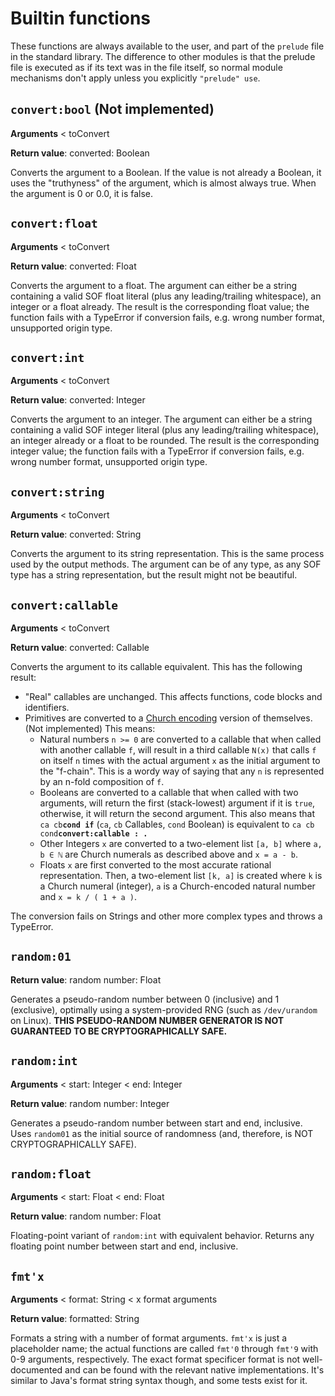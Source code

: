 # Builtin functions

These functions are always available to the user, and part of the `prelude` file in the standard library. The difference to other modules is that the prelude file is executed as if its text was in the file itself, so normal module mechanisms don't apply unless you explicitly `"prelude" use`.

## `convert:bool` (Not implemented)

**Arguments** < toConvert

**Return value**: converted: Boolean

Converts the argument to a Boolean. If the value is not already a Boolean, it uses the "truthyness" of the argument, which is almost always true. When the argument is 0 or 0.0, it is false.


## `convert:float`

**Arguments** < toConvert

**Return value**: converted: Float

Converts the argument to a float. The argument can either be a string containing a valid SOF float literal (plus any leading/trailing whitespace), an integer or a float already. The result is the corresponding float value; the function fails with a TypeError if conversion fails, e.g. wrong number format, unsupported origin type.

## `convert:int`

**Arguments** < toConvert

**Return value**: converted: Integer

Converts the argument to an integer. The argument can either be a string containing a valid SOF integer literal (plus any leading/trailing whitespace), an integer already or a float to be rounded. The result is the corresponding integer value; the function fails with a TypeError if conversion fails, e.g. wrong number format, unsupported origin type.

## `convert:string`

**Arguments** < toConvert

**Return value**: converted: String

Converts the argument to its string representation. This is the same process used by the output methods. The argument can be of any type, as any SOF type has a string representation, but the result might not be beautiful.

## `convert:callable`

**Arguments** < toConvert

**Return value**: converted: Callable

Converts the argument to its callable equivalent. This has the following result:

- "Real" callables are unchanged. This affects functions, code blocks and identifiers.
- Primitives are converted to a [Church encoding](https://en.wikipedia.org/wiki/Church_encoding) version of themselves. (Not implemented) This means:
    - Natural numbers `n >= 0` are converted to a callable that when called with another callable `f`, will result in a third callable `N(x)` that calls `f` on itself `n` times with the actual argument `x` as the initial argument to the "f-chain". This is a wordy way of saying that any `n` is represented by an n-fold composition of `f`.
    - Booleans are converted to a callable that when called with two arguments, will return the first (stack-lowest) argument if it is `true`, otherwise, it will return the second argument. This also means that `ca cb`**`cond if`** (`ca`, `cb` Callables, `cond` Boolean) is equivalent to `ca cb cond`**`convert:callable : .`**
    - Other Integers `x` are converted to a two-element list `[a, b]` where `a, b ∈ ℕ` are Church numerals as described above and `x = a - b`.
    - Floats `x` are first converted to the most accurate rational representation. Then, a two-element list `[k, a]` is created where `k` is a Church numeral (integer), `a` is a Church-encoded natural number and `x = k / ( 1 + a )`.

The conversion fails on Strings and other more complex types and throws a TypeError.

## `random:01`

**Return value**: random number: Float

Generates a pseudo-random number between 0 (inclusive) and 1 (exclusive), optimally using a system-provided RNG (such as `/dev/urandom` on Linux). **THIS PSEUDO-RANDOM NUMBER GENERATOR IS NOT GUARANTEED TO BE CRYPTOGRAPHICALLY SAFE.**

## `random:int`

**Arguments** < start: Integer < end: Integer

**Return value**: random number: Integer

Generates a pseudo-random number between start and end, inclusive. Uses `random01` as the initial source of randomness (and, therefore, is NOT CRYPTOGRAPHICALLY SAFE).

## `random:float`

**Arguments** < start: Float < end: Float

**Return value**: random number: Float

Floating-point variant of `random:int` with equivalent behavior. Returns any floating point number between start and end, inclusive.

## `fmt'x`

**Arguments** < format: String < x format arguments

**Return value**: formatted: String

Formats a string with a number of format arguments. `fmt'x` is just a placeholder name; the actual functions are called `fmt'0` through `fmt'9` with 0-9 arguments, respectively. The exact format specificer format is not well-documented and can be found with the relevant native implementations. It's similar to Java's format string syntax though, and some tests exist for it.
